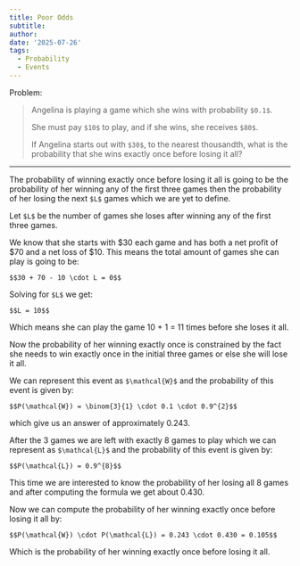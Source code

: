 ```yaml
---
title: Poor Odds
subtitle: 
author: 
date: '2025-07-26'
tags:
  - Probability
  - Events
---
```


Problem:
>Angelina is playing a game which she wins with probability `$0.1$`. 
>
>She must pay `$10$` to play, and if she wins, she receives `$80$`. 
>
>If Angelina starts out with `$30$`, to the nearest thousandth, what is the probability that she wins exactly once before losing it all?

---

The probability of winning exactly once before losing it all is going to be the probability of her winning any of the first three games then the probability of her losing the next `$L$` games which we are yet to define.

Let `$L$` be the number of games she loses after winning any of the first three games.

We know that she starts with $30 each game and has both a net profit of $70 and a net loss of $10. This means the total amount of games she can play is going to be:

`$$30 + 70 - 10 \cdot L = 0$$`

Solving for `$L$` we get:

`$$L = 10$$`

Which means she can play the game 10 + 1 = 11 times before she loses it all.

Now the probability of her winning exactly once is constrained by the fact she needs to win exactly once in the initial three games or else she will lose it all. 

We can represent this event as `$\mathcal{W}$` and the probability of this event is given by:

`$$P(\mathcal{W}) = \binom{3}{1} \cdot 0.1 \cdot 0.9^{2}$$`

which give us an answer of approximately 0.243.

After the 3 games we are left with exactly 8 games to play which we can represent as `$\mathcal{L}$` and the probability of this event is given by:

`$$P(\mathcal{L}) = 0.9^{8}$$`

This time we are interested to know the probability of her losing all 8 games and after computing the formula we get about 0.430.

Now we can compute the probability of her winning exactly once before losing it all by:

`$$P(\mathcal{W}) \cdot P(\mathcal{L}) = 0.243 \cdot 0.430 = 0.105$$`

Which is the probability of her winning exactly once before losing it all.



